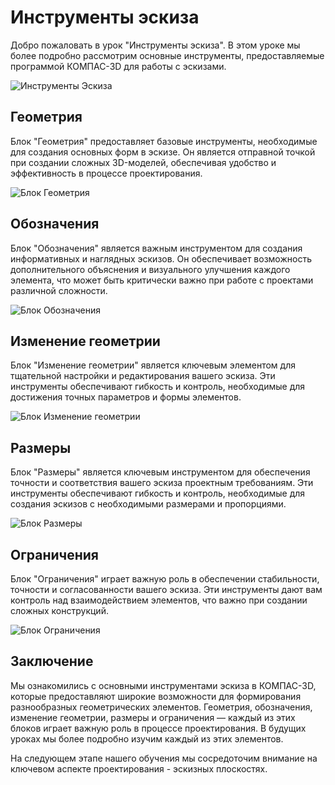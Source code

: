 # Инструменты эскиза

Добро пожаловать в урок "Инструменты эскиза". В этом уроке мы более подробно рассмотрим основные инструменты, предоставляемые программой КОМПАС-3D для работы с эскизами.

![Инструменты Эскиза](https://github.com/NotACat1/COMPASS-3D-courses/assets/113008873/54f3f109-1abd-4e30-a122-8d518c97c33e)

## Геометрия

Блок "Геометрия" предоставляет базовые инструменты, необходимые для создания основных форм в эскизе. Он является отправной точкой при создании сложных 3D-моделей, обеспечивая удобство и эффективность в процессе проектирования.

![Блок Геометрия](https://github.com/NotACat1/COMPASS-3D-courses/assets/113008873/f07a24ad-0e4c-483e-aad9-536715f8be7f)

## Обозначения

Блок "Обозначения" является важным инструментом для создания информативных и наглядных эскизов. Он обеспечивает возможность дополнительного объяснения и визуального улучшения каждого элемента, что может быть критически важно при работе с проектами различной сложности.

![Блок Обозначения](https://github.com/NotACat1/COMPASS-3D-courses/assets/113008873/30592181-11bf-432a-919c-b8f145f430d4)

## Изменение геометрии

Блок "Изменение геометрии" является ключевым элементом для тщательной настройки и редактирования вашего эскиза. Эти инструменты обеспечивают гибкость и контроль, необходимые для достижения точных параметров и формы элементов.

![Блок Изменение геометрии](https://github.com/NotACat1/COMPASS-3D-courses/assets/113008873/5ea792be-99f6-46d2-81c1-800d28fb82cb)

## Размеры

Блок "Размеры" является ключевым инструментом для обеспечения точности и соответствия вашего эскиза проектным требованиям. Эти инструменты обеспечивают гибкость и контроль, необходимые для создания эскизов с необходимыми размерами и пропорциями.

![Блок Размеры](https://github.com/NotACat1/COMPASS-3D-courses/assets/113008873/1c64b5f8-00bf-43ec-9795-eba63b32524f)

## Ограничения

Блок "Ограничения" играет важную роль в обеспечении стабильности, точности и согласованности вашего эскиза. Эти инструменты дают вам контроль над взаимодействием элементов, что важно при создании сложных конструкций.

![Блок Ограничения](https://github.com/NotACat1/COMPASS-3D-courses/assets/113008873/deafc8df-1f07-4a78-9394-1460e5f128ad)

## Заключение

Мы ознакомились с основными инструментами эскиза в КОМПАС-3D, которые предоставляют широкие возможности для формирования разнообразных геометрических элементов. Геометрия, обозначения, изменение геометрии, размеры и ограничения — каждый из этих блоков играет важную роль в процессе проектирования. В будущих уроках мы более подробно изучим каждый из этих элементов.

На следующем этапе нашего обучения мы сосредоточим внимание на ключевом аспекте проектирования - эскизных плоскостях.
